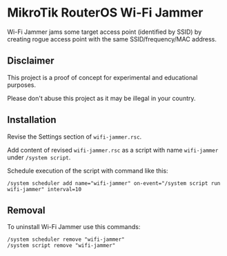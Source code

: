 # MikroTik RouterOS Wi-Fi Jammer

Wi-Fi Jammer jams some target access point (identified by SSID) by creating rogue access point with the same SSID/frequency/MAC address.

## Disclaimer

This project is a proof of concept for experimental and educational purposes.

Please don't abuse this project as it may be illegal in your country.

## Installation

Revise the Settings section of `wifi-jammer.rsc`.

Add content of revised `wifi-jammer.rsc` as a script with name `wifi-jammer` under `/system script`.

Schedule execution of the script with command like this:

    /system scheduler add name="wifi-jammer" on-event="/system script run wifi-jammer" interval=10

## Removal

To uninstall Wi-Fi Jammer use this commands:

    /system scheduler remove "wifi-jammer"
    /system script remove "wifi-jammer"
